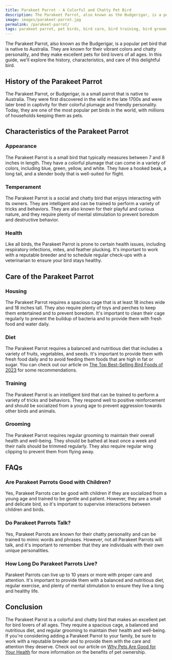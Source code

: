 ```yaml
---
title: Parakeet Parrot - A Colorful and Chatty Pet Bird
description: The Parakeet Parrot, also known as the Budgerigar, is a popular pet bird known for its vibrant colors and chatty personality. In this guide, we'll explore the history, characteristics, and care of this delightful bird.
image: images/parakeet-parrot.jpg
permalink: /parakeet-parrot/
tags: parakeet parrot, pet birds, bird care, bird training, bird grooming
---
```


The Parakeet Parrot, also known as the Budgerigar, is a popular pet bird that is native to Australia. They are known for their vibrant colors and chatty personality, and they make excellent pets for bird lovers of all ages. In this guide, we'll explore the history, characteristics, and care of this delightful bird.

## History of the Parakeet Parrot

The Parakeet Parrot, or Budgerigar, is a small parrot that is native to Australia. They were first discovered in the wild in the late 1700s and were later bred in captivity for their colorful plumage and friendly personality. Today, they are one of the most popular pet birds in the world, with millions of households keeping them as pets.

## Characteristics of the Parakeet Parrot

### Appearance

The Parakeet Parrot is a small bird that typically measures between 7 and 8 inches in length. They have a colorful plumage that can come in a variety of colors, including blue, green, yellow, and white. They have a hooked beak, a long tail, and a slender body that is well-suited for flight.

### Temperament

The Parakeet Parrot is a social and chatty bird that enjoys interacting with its owners. They are intelligent and can be trained to perform a variety of tricks and behaviors. They are also known for their playful and curious nature, and they require plenty of mental stimulation to prevent boredom and destructive behavior.

### Health

Like all birds, the Parakeet Parrot is prone to certain health issues, including respiratory infections, mites, and feather plucking. It's important to work with a reputable breeder and to schedule regular check-ups with a veterinarian to ensure your bird stays healthy.

## Care of the Parakeet Parrot

### Housing

The Parakeet Parrot requires a spacious cage that is at least 18 inches wide and 18 inches tall. They also require plenty of toys and perches to keep them entertained and to prevent boredom. It's important to clean their cage regularly to prevent the buildup of bacteria and to provide them with fresh food and water daily.

### Diet

The Parakeet Parrot requires a balanced and nutritious diet that includes a variety of fruits, vegetables, and seeds. It's important to provide them with fresh food daily and to avoid feeding them foods that are high in fat or sugar. You can check out our article on [The Top Best-Selling Bird Foods of 2023](https://forpetswithlove.com/best-selling-cat-foods/) for some recommendations.

### Training

The Parakeet Parrot is an intelligent bird that can be trained to perform a variety of tricks and behaviors. They respond well to positive reinforcement and should be socialized from a young age to prevent aggression towards other birds and animals.

### Grooming

The Parakeet Parrot requires regular grooming to maintain their overall health and well-being. They should be bathed at least once a week and their nails should be trimmed regularly. They also require regular wing clipping to prevent them from flying away.

## FAQs

### Are Parakeet Parrots Good with Children?

Yes, Parakeet Parrots can be good with children if they are socialized from a young age and trained to be gentle and patient. However, they are a small and delicate bird, so it's important to supervise interactions between children and birds.

### Do Parakeet Parrots Talk?

Yes, Parakeet Parrots are known for their chatty personality and can be trained to mimic words and phrases. However, not all Parakeet Parrots will talk, and it's important to remember that they are individuals with their own unique personalities.

### How Long Do Parakeet Parrots Live?

Parakeet Parrots can live up to 10 years or more with proper care and attention. It's important to provide them with a balanced and nutritious diet, regular exercise, and plenty of mental stimulation to ensure they live a long and healthy life.

## Conclusion

The Parakeet Parrot is a colorful and chatty bird that makes an excellent pet for bird lovers of all ages. They require a spacious cage, a balanced and nutritious diet, and regular grooming to maintain their health and well-being. If you're considering adding a Parakeet Parrot to your family, be sure to work with a reputable breeder and to provide them with the care and attention they deserve. Check out our article on [Why Pets Are Good for Your Health](https://forpetswithlove.com/why-pets-are-good-for-your-health/) for more information on the benefits of pet ownership.